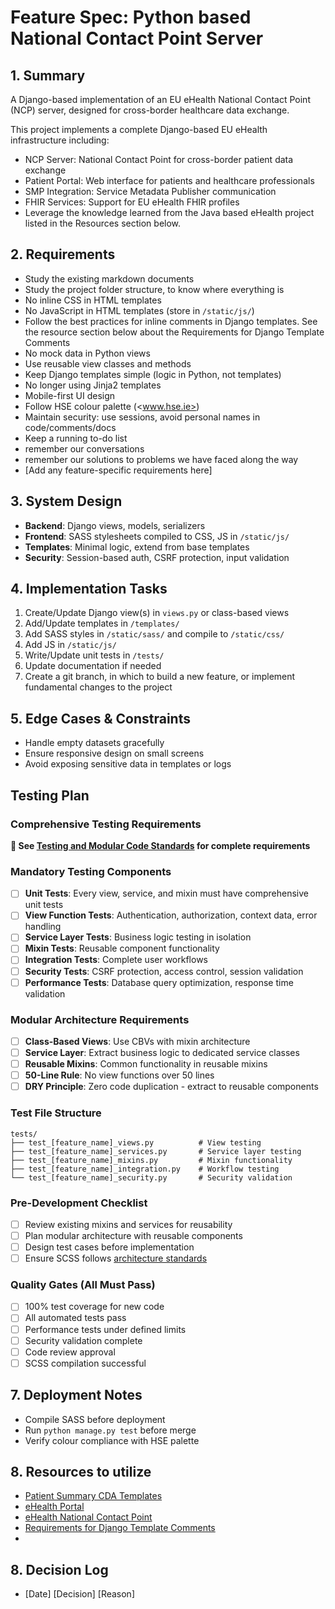 # Feature Spec:  Python based National Contact Point Server

## 1. Summary

A Django-based implementation of an EU eHealth National Contact Point (NCP) server, designed for cross-border healthcare data exchange.

This project implements a complete Django-based EU eHealth infrastructure including:

- NCP Server: National Contact Point for cross-border patient data exchange
- Patient Portal: Web interface for patients and healthcare professionals
- SMP Integration: Service Metadata Publisher communication
- FHIR Services: Support for EU eHealth FHIR profiles
- Leverage the knowledge learned from the Java based eHealth project listed in the Resources section below.

## 2. Requirements

- Study the existing markdown documents
- Study the project folder structure, to know where everything is
- No inline CSS in HTML templates
- No JavaScript in HTML templates (store in `/static/js/`)
- Follow the best practices for inline comments in Django templates. See the resource section below about the Requirements for Django Template Comments
- No mock data in Python views
- Use reusable view classes and methods
- Keep Django templates simple (logic in Python, not templates)
- No longer using Jinja2 templates
- Mobile-first UI design
- Follow HSE colour palette (<www.hse.ie>)
- Maintain security: use sessions, avoid personal names in code/comments/docs
- Keep a running to-do list
- remember our conversations
- remember our solutions to problems we have faced along the way
- [Add any feature-specific requirements here]

## 3. System Design

- **Backend**: Django views, models, serializers
- **Frontend**: SASS stylesheets compiled to CSS, JS in `/static/js/`
- **Templates**: Minimal logic, extend from base templates
- **Security**: Session-based auth, CSRF protection, input validation

## 4. Implementation Tasks

1. Create/Update Django view(s) in `views.py` or class-based views
2. Add/Update templates in `/templates/`
3. Add SASS styles in `/static/sass/` and compile to `/static/css/`
4. Add JS in `/static/js/`
5. Write/Update unit tests in `/tests/`
6. Update documentation if needed
7. Create a git branch, in which to build a new feature, or implement fundamental changes to the project

## 5. Edge Cases & Constraints

- Handle empty datasets gracefully
- Ensure responsive design on small screens
- Avoid exposing sensitive data in templates or logs

## Testing Plan

### Comprehensive Testing Requirements

**🔗 See [Testing and Modular Code Standards](./testing-and-modular-code-standards.md) for complete requirements**

### Mandatory Testing Components

- [ ] **Unit Tests**: Every view, service, and mixin must have comprehensive unit tests
- [ ] **View Function Tests**: Authentication, authorization, context data, error handling
- [ ] **Service Layer Tests**: Business logic testing in isolation
- [ ] **Mixin Tests**: Reusable component functionality
- [ ] **Integration Tests**: Complete user workflows
- [ ] **Security Tests**: CSRF protection, access control, session validation
- [ ] **Performance Tests**: Database query optimization, response time validation

### Modular Architecture Requirements

- [ ] **Class-Based Views**: Use CBVs with mixin architecture
- [ ] **Service Layer**: Extract business logic to dedicated service classes
- [ ] **Reusable Mixins**: Common functionality in reusable mixins
- [ ] **50-Line Rule**: No view functions over 50 lines
- [ ] **DRY Principle**: Zero code duplication - extract to reusable components

### Test File Structure

```
tests/
├── test_[feature_name]_views.py          # View testing
├── test_[feature_name]_services.py       # Service layer testing
├── test_[feature_name]_mixins.py         # Mixin functionality
├── test_[feature_name]_integration.py    # Workflow testing
└── test_[feature_name]_security.py       # Security validation
```

### Pre-Development Checklist

- [ ] Review existing mixins and services for reusability
- [ ] Plan modular architecture with reusable components
- [ ] Design test cases before implementation
- [ ] Ensure SCSS follows [architecture standards](./scss-architecture-standards.md)

### Quality Gates (All Must Pass)

- [ ] 100% test coverage for new code
- [ ] All automated tests pass
- [ ] Performance tests under defined limits
- [ ] Security validation complete
- [ ] Code review approval
- [ ] SCSS compilation successful

## 7. Deployment Notes

- Compile SASS before deployment
- Run `python manage.py test` before merge
- Verify colour compliance with HSE palette

## 8. Resources to utilize

- [Patient Summary CDA Templates](https://code.europa.eu/ehdsi/ehdsi-general-repository/-/tree/main/cda%20documents/W7/PS?ref_type=heads)
- [eHealth Portal](https://code.europa.eu/ehdsi/ehealth-portal)
- [eHealth National Contact Point](https://code.europa.eu/ehdsi/ehealth)
- [Requirements for Django Template Comments](C:\Users\Duncan\VS_Code_Projects\django_ncp\.specs\django_template_comments.md)
-

## 8. Decision Log

- [Date] [Decision] [Reason]

